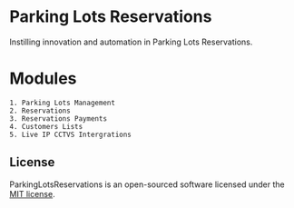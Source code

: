 # Parking Lots Reservations
Instilling innovation and automation in Parking Lots Reservations.

# Modules
```
1. Parking Lots Management
2. Reservations
3. Reservations Payments
4. Customers Lists
5. Live IP CCTVS Intergrations
```


## License
 ParkingLotsReservations is an open-sourced software licensed under the [MIT license](https://opensource.org/licenses/MIT).
